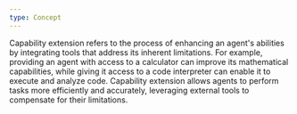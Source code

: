 ```yaml
---
type: Concept
---
```


Capability extension refers to the process of enhancing an agent's abilities by integrating tools that address its inherent limitations. For example, providing an agent with access to a calculator can improve its mathematical capabilities, while giving it access to a code interpreter can enable it to execute and analyze code. Capability extension allows agents to perform tasks more efficiently and accurately, leveraging external tools to compensate for their limitations.
